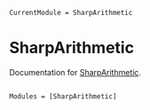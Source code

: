 ```@meta
CurrentModule = SharpArithmetic
```

# SharpArithmetic

Documentation for [SharpArithmetic](https://github.com/FedericoStra/SharpArithmetic.jl).

```@index
```

```@autodocs
Modules = [SharpArithmetic]
```
